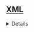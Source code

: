 ## <a href="https://github.com/Hidekithiago/CSharp/blob/master/README.md">XML</a> <br>
<details>
<details><summary><b>GET NODE</b></summary>
  
####  NuGet
  > 
  
####  import
  >using System.Xml;
  
####  Code
  >XmlDocument doc = new XmlDocument();
  ><br>doc.Load("C:/Quaestum/Projetos c#/XML_doc.xml");
  ><br>XmlNodeList elemList = doc.GetElementsByTagName("documentoVinculado");
  ><br>Console.Write("Inicio da busca...");
  ><br>string content = "";
  ><br>for (int i = 0; i < elemList.Count; i++)
  ><br>{
  ><br>content = elemList[i].InnerXml;
  ><br>}
  ><br>Console.WriteLine("Fim da busca.\n");
  ><br>char[] delimiterChars = { '<', '>', '/' };
  ><br>IEnumerable<string> elements = content.Split(delimiterChars).Distinct();
  ><br>Console.WriteLine("Itens encontrados em documentoVinculado:");
  ><br>foreach (string element in elements)
  ><br>{
  ><br>Console.WriteLine(element);
  ><br>}
  
</details>
</details>
